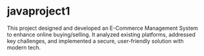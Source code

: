 # javaproject1
This project designed and developed an E-Commerce Management System to enhance online buying/selling. It analyzed existing platforms, addressed key challenges, and implemented a secure, user-friendly solution with modern tech.
